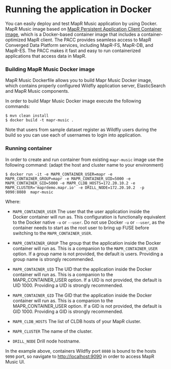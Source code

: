 # Running the application in Docker


You can easily deploy and test MapR Music application by using Docker. MapR Music image based on 
[MapR Persistent Application Client Container image](https://docstage.mapr.com/60/AdvancedInstallation/UsingtheMapRPACC.html), 
which is a Docker-based container image that includes a container-optimized MapR client. The PACC provides seamless 
access to MapR Converged Data Platform services, including MapR-FS, MapR-DB, and MapR-ES. The PACC makes it fast and 
easy to run containerized applications that access data in MapR.

### Building MapR Music Docker image 

MapR Music Dockerfile allows you to build Mapr Music Docker image, which contains properly configured 
Wildfly application server, ElasticSearch and MapR Music components. 

In order to build Mapr Music Docker image execute the following commands:
```
$ mvn clean install
$ docker build -t mapr-music .
```

Note that users from sample dataset register as Wildfly users during the build so you can use each of usernames to 
login into application.

### Running container

In order to create and run container from existing `mapr-music` image use the following command: (adapt the host and cluster name to your environment)
```
$ docker run -it -e MAPR_CONTAINER_USER=mapr -e MAPR_CONTAINER_GROUP=mapr -e MAPR_CONTAINER_UID=5000 -e MAPR_CONTAINER_GID=5000 -e MAPR_CLDB_HOSTS=172.20.10.2 -e MAPR_CLUSTER='maprdemo.mapr.io' -e DRILL_NODE=172.20.10.2  -p 9090:8080  mapr-music

```

Where:
* `MAPR_CONTAINER_USER`
The user that the user application inside the Docker container will run as. This configuration is functionally 
equivalent to the Docker native `-u` or `--user`. Do not use Docker `-u` or `--user`, as the container needs to start as 
the root user to bring up FUSE before switching to the `MAPR_CONTAINER_USER`.

* `MAPR_CONTAINER_GROUP`
The group that the application inside the Docker container will run as. This is a companion to the 
`MAPR_CONTAINER_USER` option. If a group name is not provided, the default is users. Providing a group name is strongly 
recommended.

* `MAPR_CONTAINER_UID`
The UID that the application inside the Docker container will run as. This is a companion to the MAPR_CONTAINER_USER 
option. If a UID is not provided, the default is UID 1000. Providing a UID is strongly recommended.

* `MAPR_CONTAINER_GID`
The GID that the application inside the Docker container will run as. This is a companion to the MAPR_CONTAINER_USER 
option. If a GID is not provided, the default is GID 1000. Providing a GID is strongly recommended.

* `MAPR_CLDB_HOSTS`
The list of CLDB hosts of your MapR cluster.

* `MAPR_CLUSTER`
The name of the cluster.

* `DRILL_NODE`
Drill node hostname.

In the example above, containers Wildfly port `8080` is bound to the hosts `9090` port, so navigate to 
[http://localhost:9090](http://localhost:9090) in order to access MapR Music UI.
